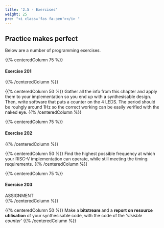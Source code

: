 ```yaml
---
title: '2.5 - Exercises'
weight: 25
pre: "<i class='fas fa-pen'></i> "
---
```


## Practice makes perfect

Below are a number of programming exercises. 

{{% centeredColumn 75 %}}
#### Exercise 201
{{% /centeredColumn %}}

{{% centeredColumn 50 %}}
Gather all the info from this chapter and apply them to your implementation so you end up with a synthesisable design. Then, write software that puts a counter on the 4 LEDS. The period should be rouhgly around 1Hz so the correct working can be easily verified with the naked eye.
{{% /centeredColumn %}}


{{% centeredColumn 75 %}}
#### Exercise 202
{{% /centeredColumn %}}

{{% centeredColumn 50 %}}
Find the highest possible frequency at which your RISC-V implementation can operate, while still meeting the timing requirements.
{{% /centeredColumn %}}

{{% centeredColumn 75 %}}
#### Exercise 203
<div class="assignment">ASSIGNMENT</div>
{{% /centeredColumn %}}

{{% centeredColumn 50 %}}
Make a **bitstream** and a **report on resource utilisation** of your synthesisable code, with the code of the '*visisble counter*'
{{% /centeredColumn %}}